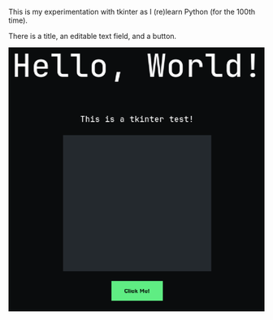 This is my experimentation with tkinter as I (re)learn Python (for the 100th time).

There is a title, an editable text field, and a button.

![alt text](image.png)
